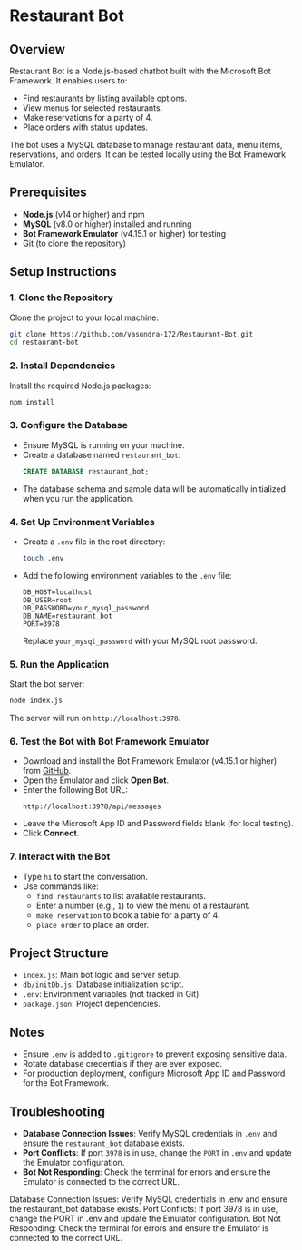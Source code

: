 # Restaurant Bot

## Overview
Restaurant Bot is a Node.js-based chatbot built with the Microsoft Bot Framework. It enables users to:
- Find restaurants by listing available options.
- View menus for selected restaurants.
- Make reservations for a party of 4.
- Place orders with status updates.

The bot uses a MySQL database to manage restaurant data, menu items, reservations, and orders. It can be tested locally using the Bot Framework Emulator.

## Prerequisites
- **Node.js** (v14 or higher) and npm
- **MySQL** (v8.0 or higher) installed and running
- **Bot Framework Emulator** (v4.15.1 or higher) for testing
- Git (to clone the repository)

## Setup Instructions

### 1. Clone the Repository
Clone the project to your local machine:
```bash
git clone https://github.com/vasundra-172/Restaurant-Bot.git
cd restaurant-bot
```

### 2. Install Dependencies
Install the required Node.js packages:
```bash
npm install
```

### 3. Configure the Database
- Ensure MySQL is running on your machine.
- Create a database named `restaurant_bot`:
  ```sql
  CREATE DATABASE restaurant_bot;
  ```
- The database schema and sample data will be automatically initialized when you run the application.

### 4. Set Up Environment Variables
- Create a `.env` file in the root directory:
  ```bash
  touch .env
  ```
- Add the following environment variables to the `.env` file:
  ```
  DB_HOST=localhost
  DB_USER=root
  DB_PASSWORD=your_mysql_password
  DB_NAME=restaurant_bot
  PORT=3978
  ```
  Replace `your_mysql_password` with your MySQL root password.

### 5. Run the Application
Start the bot server:
```bash
node index.js
```
The server will run on `http://localhost:3978`.

### 6. Test the Bot with Bot Framework Emulator
- Download and install the Bot Framework Emulator (v4.15.1 or higher) from [GitHub](https://github.com/Microsoft/BotFramework-Emulator/releases).
- Open the Emulator and click **Open Bot**.
- Enter the following Bot URL:
  ```
  http://localhost:3978/api/messages
  ```
- Leave the Microsoft App ID and Password fields blank (for local testing).
- Click **Connect**.

### 7. Interact with the Bot
- Type `hi` to start the conversation.
- Use commands like:
  - `find restaurants` to list available restaurants.
  - Enter a number (e.g., `1`) to view the menu of a restaurant.
  - `make reservation` to book a table for a party of 4.
  - `place order` to place an order.

## Project Structure
- `index.js`: Main bot logic and server setup.
- `db/initDb.js`: Database initialization script.
- `.env`: Environment variables (not tracked in Git).
- `package.json`: Project dependencies.

## Notes
- Ensure `.env` is added to `.gitignore` to prevent exposing sensitive data.
- Rotate database credentials if they are ever exposed.
- For production deployment, configure Microsoft App ID and Password for the Bot Framework.

## Troubleshooting
- **Database Connection Issues**: Verify MySQL credentials in `.env` and ensure the `restaurant_bot` database exists.
- **Port Conflicts**: If port `3978` is in use, change the `PORT` in `.env` and update the Emulator configuration.
- **Bot Not Responding**: Check the terminal for errors and ensure the Emulator is connected to the correct URL.

Database Connection Issues: Verify MySQL credentials in .env and ensure the restaurant_bot database exists.
Port Conflicts: If port 3978 is in use, change the PORT in .env and update the Emulator configuration.
Bot Not Responding: Check the terminal for errors and ensure the Emulator is connected to the correct URL.

